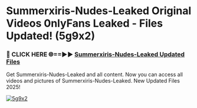 # Summerxiris-Nudes-Leaked Original Videos 0nlyFans Leaked - Files Updated! (5g9x2)

<h3>🔴 CLICK HERE 🌐==►► <a href="https://tinyurl.com/4mcuefdz" rel="nofollow">Summerxiris-Nudes-Leaked Updated Files</a></h3>

Get Summerxiris-Nudes-Leaked and all content. Now you can access all videos and pictures of Summerxiris-Nudes-Leaked. New Updated Files 2025!

[![5g9x2](https://i.imgur.com/StAQSOY.gif)](https://tinyurl.com/4mcuefdz)
